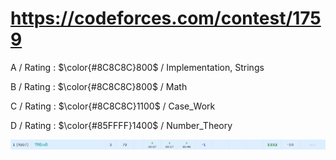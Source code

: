 # https://codeforces.com/contest/1759

A / Rating : $\color{#8C8C8C}800$ / Implementation, Strings

B / Rating : $\color{#8C8C8C}800$ / Math

C / Rating : $\color{#8C8C8C}1100$ / Case_Work

D / Rating : $\color{#85FFFF}1400$ / Number_Theory

![My Image](https://github.com/kss418/Codeforces/blob/main/Images/834.png)
